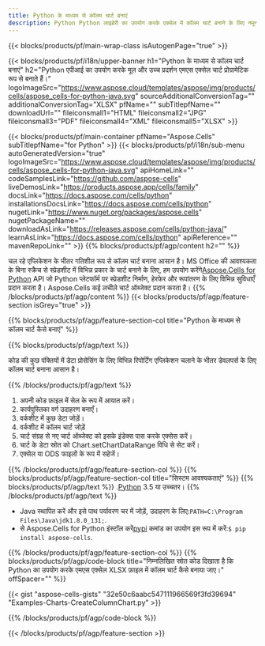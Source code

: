 ```yaml
---
title: Python के माध्यम से कॉलम चार्ट बनाएं
description: Python Python लाइब्रेरी का उपयोग करके एक्सेल में कॉलम चार्ट बनाने के लिए नमूना कोड। Python आधारित एप्लिकेशन के भीतर MS Excel में कॉलम चार्ट बनाने के लिए इस कोड का उपयोग करें।
---
```

{{< blocks/products/pf/main-wrap-class isAutogenPage="true" >}}

{{< blocks/products/pf/i18n/upper-banner h1="Python के माध्यम से कॉलम चार्ट बनाएं" h2="Python एपीआई का उपयोग करके मूल और उच्च प्रदर्शन एमएस एक्सेल चार्ट प्रोग्रामेटिक रूप से बनाते हैं।" logoImageSrc="https://www.aspose.cloud/templates/aspose/img/products/cells/aspose_cells-for-python-java.svg" sourceAdditionalConversionTag="" additionalConversionTag="XLSX" pfName="" subTitlepfName="" downloadUrl="" fileiconsmall1="HTML" fileiconsmall2="JPG" fileiconsmall3="PDF" fileiconsmall4="XML" fileiconsmall5="XLSX" >}}

{{< blocks/products/pf/main-container pfName="Aspose.Cells" subTitlepfName="for Python" >}}
{{< blocks/products/pf/i18n/sub-menu autoGeneratedVersion="true" logoImageSrc="https://www.aspose.cloud/templates/aspose/img/products/cells/aspose_cells-for-python-java.svg" apiHomeLink="" codeSamplesLink="https://github.com/aspose-cells" liveDemosLink="https://products.aspose.app/cells/family" docsLink="https://docs.aspose.com/cells/python" installationsDocsLink="https://docs.aspose.com/cells/python" nugetLink="https://www.nuget.org/packages/aspose.cells" nugetPackageName="" downloadAsLink="https://releases.aspose.com/cells/python-java/" learnAsLink="https://docs.aspose.com/cells/python" apiReference="" mavenRepoLink="" >}}
{{% blocks/products/pf/agp/content h2="" %}}

 चल रहे एप्लिकेशन के भीतर गतिशील रूप से कॉलम चार्ट बनाना आसान है। MS Office की आवश्यकता के बिना स्क्रैच से स्प्रेडशीट में विभिन्न प्रकार के चार्ट बनाने के लिए, हम उपयोग करेंगे[Aspose.Cells for Python](https://pypi.org/project/aspose.cells) API जो Python प्लेटफॉर्म पर स्प्रेडशीट निर्माण, हेरफेर और रूपांतरण के लिए विभिन्न सुविधाएँ प्रदान करता है। Aspose.Cells कई लचीले चार्ट ऑब्जेक्ट प्रदान करता है।
{{% /blocks/products/pf/agp/content %}}
{{< blocks/products/pf/agp/feature-section isGrey="true" >}}

{{% blocks/products/pf/agp/feature-section-col title="Python के माध्यम से कॉलम चार्ट कैसे बनाएं" %}}

{{% blocks/products/pf/agp/text %}}

कोड की कुछ पंक्तियों में डेटा प्रोसेसिंग के लिए विभिन्न रिपोर्टिंग एप्लिकेशन चलाने के भीतर डेवलपर्स के लिए कॉलम चार्ट बनाना आसान है।

{{% /blocks/products/pf/agp/text %}}

1. अपनी कोड फ़ाइल में सेल के रूप में आयात करें।
1. कार्यपुस्तिका वर्ग उदाहरण बनाएँ।
1. वर्कशीट में कुछ डेटा जोड़ें।
1. वर्कशीट में कॉलम चार्ट जोड़ें
1. चार्ट संग्रह से नए चार्ट ऑब्जेक्ट को इसके इंडेक्स पास करके एक्सेस करें।
1. चार्ट के डेटा स्रोत को Chart.setChartDataRange विधि से सेट करें।
1. एक्सेल या ODS फाइलों के रूप में सहेजें।

{{% /blocks/products/pf/agp/feature-section-col %}}
{{% blocks/products/pf/agp/feature-section-col title="सिस्टम आवश्यकताएं" %}}
{{% blocks/products/pf/agp/text %}}
 .[Python](https://www.python.org/downloads/) 3.5 या उच्चतर।
{{% /blocks/products/pf/agp/text %}}
-  Java स्थापित करें और इसे पाथ पर्यावरण चर में जोड़ें, उदाहरण के लिए:<code>PATH=C:\Program Files\Java\jdk1.8.0_131;</code>.
- से Aspose.Cells for Python इंस्टॉल करें<a href="https://pypi.org/project/aspose-cells/">pypi</a> कमांड का उपयोग इस रूप में करें:<code>$ pip install aspose-cells</code>.

{{% /blocks/products/pf/agp/feature-section-col %}}
{{% blocks/products/pf/agp/code-block title="निम्नलिखित स्रोत कोड दिखाता है कि Python का उपयोग करके एमएस एक्सेल XLSX फ़ाइल में कॉलम चार्ट कैसे बनाया जाए।" offSpacer="" %}}

{{< gist "aspose-cells-gists" "32e50c6aabc547111966569f3fd39694" "Examples-Charts-CreateColumnChart.py" >}}

{{% /blocks/products/pf/agp/code-block %}}

{{< /blocks/products/pf/agp/feature-section >}}

<!-- aboutfile Starts -->
